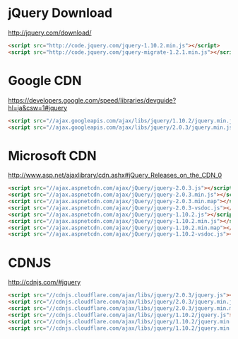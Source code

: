 jQuery Download
====
http://jquery.com/download/
``` html
<script src="http://code.jquery.com/jquery-1.10.2.min.js"></script>
<script src="http://code.jquery.com/jquery-migrate-1.2.1.min.js"></script>
```

Google CDN
====
https://developers.google.com/speed/libraries/devguide?hl=ja&csw=1#jquery
``` html
<script src="//ajax.googleapis.com/ajax/libs/jquery/1.10.2/jquery.min.js"></script>
<script src="//ajax.googleapis.com/ajax/libs/jquery/2.0.3/jquery.min.js"></script>
```

Microsoft CDN
====
http://www.asp.net/ajaxlibrary/cdn.ashx#jQuery_Releases_on_the_CDN_0
``` html
<script src="//ajax.aspnetcdn.com/ajax/jQuery/jquery-2.0.3.js"></script>
<script src="//ajax.aspnetcdn.com/ajax/jQuery/jquery-2.0.3.min.js"></script>
<script src="//ajax.aspnetcdn.com/ajax/jQuery/jquery-2.0.3.min.map"></script>
<script src="//ajax.aspnetcdn.com/ajax/jQuery/jquery-2.0.3-vsdoc.js"></script>
<script src="//ajax.aspnetcdn.com/ajax/jQuery/jquery-1.10.2.js"></script>
<script src="//ajax.aspnetcdn.com/ajax/jQuery/jquery-1.10.2.min.js"></script>
<script src="//ajax.aspnetcdn.com/ajax/jQuery/jquery-1.10.2.min.map"></script>
<script src="//ajax.aspnetcdn.com/ajax/jQuery/jquery-1.10.2-vsdoc.js"></script>
```

CDNJS
====
http://cdnjs.com/#jquery
``` html
<script src="//cdnjs.cloudflare.com/ajax/libs/jquery/2.0.3/jquery.js"></script>
<script src="//cdnjs.cloudflare.com/ajax/libs/jquery/2.0.3/jquery.min.js"></script>
<script src="//cdnjs.cloudflare.com/ajax/libs/jquery/2.0.3/jquery.min.map"></script>
<script src="//cdnjs.cloudflare.com/ajax/libs/jquery/1.10.2/jquery.js"></script>
<script src="//cdnjs.cloudflare.com/ajax/libs/jquery/1.10.2/jquery.min.js"></script>
<script src="//cdnjs.cloudflare.com/ajax/libs/jquery/1.10.2/jquery.min.map"></script>
```
